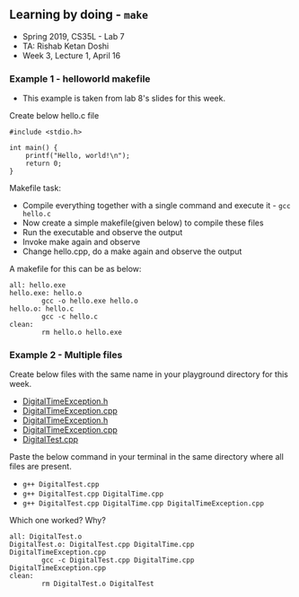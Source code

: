 ## Learning by doing - `make`
* Spring 2019, CS35L - Lab 7
* TA: Rishab Ketan Doshi
* Week 3, Lecture 1, April 16

### Example 1 - helloworld makefile 

* This example is taken from lab 8's slides for this week.

Create below hello.c file

```
#include <stdio.h> 

int main() { 
	printf("Hello, world!\n"); 
	return 0; 
}
```

Makefile task:

* Compile everything together with a single command and execute it - `gcc hello.c`
* Now create a simple makefile(given below) to compile these files
* Run the executable and observe the output
* Invoke make again and observe
* Change hello.cpp, do a make again and observe the output

A makefile for this can be as below:

```
all: hello.exe 
hello.exe: hello.o 
		gcc -o hello.exe hello.o 
hello.o: hello.c 
		gcc -c hello.c 
clean: 
		rm hello.o hello.exe
```


### Example 2 - Multiple files

Create below files with the same name in your playground directory for this week.

* [DigitalTimeException.h](https://github.com/Yushen-Chang-9/C-Plus-Plus-HW-2016/blob/master/DigitalTimeException.h)
* [DigitalTimeException.cpp](https://github.com/Yushen-Chang-9/C-Plus-Plus-HW-2016/blob/master/DigitalTimeException.cpp)
* [DigitalTimeException.h](https://github.com/Yushen-Chang-9/C-Plus-Plus-HW-2016/blob/master/DigitalTimeException.h)
* [DigitalTimeException.cpp](https://github.com/Yushen-Chang-9/C-Plus-Plus-HW-2016/blob/master/DigitalTimeException.cpp)
* [DigitalTest.cpp](https://github.com/Yushen-Chang-9/C-Plus-Plus-HW-2016/blob/master/DigitalTest.cpp)

Paste the below command in your terminal in the same directory where all files are present.

* `g++ DigitalTest.cpp`
* `g++ DigitalTest.cpp DigitalTime.cpp `
* `g++ DigitalTest.cpp DigitalTime.cpp DigitalTimeException.cpp`

Which one worked? Why?

```
all: DigitalTest.o
DigitalTest.o: DigitalTest.cpp DigitalTime.cpp DigitalTimeException.cpp
		gcc -c DigitalTest.cpp DigitalTime.cpp DigitalTimeException.cpp
clean: 
		rm DigitalTest.o DigitalTest
```
